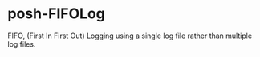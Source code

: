 # posh-FIFOLog
FIFO, (First In First Out) Logging using a single log file rather than multiple log files.
